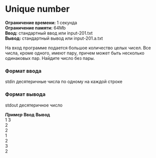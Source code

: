 # Unique number

****Ограничение времени:****	1 секунда  
****Ограничение памяти:****	64Mb  
****Ввод:****	стандартный ввод или input-201.txt  
****Вывод:****	стандартный вывод или input-201.a.txt  

На вход программе подается большое количество целых чисел. Все числа, кроме одного, имеют пару, причем может быть несколько одинаковых пар. Найдите число без пары.

### Формат ввода
stdin десятеричные числа по одному на каждой строке

### Формат вывода
stdout десятеричное число

***Пример***
****Ввод****	          ****Вывод****  
1               3   
2  
2  
1  
2  
3  
2  
 

